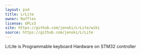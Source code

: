 ```yaml
---
layout: pid
title: LrLite
owner: Raffles
license: GPLv3
site: https://github.com/jenoki/LrLite/wiki
source: https://github.com/jenoki/LrLite
---
```

LrLite is Programmable keyboard Hardware on STM32 controller